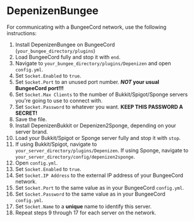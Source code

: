 # DepenizenBungee
For communicating with a BungeeCord network, use the following instructions:

1. Install DepenizenBungee on BungeeCord (`your_bungee_directory/plugins`)
2. Load BungeeCord fully and stop it with `end`.
3. Navigate to `your_bungee_directory/plugins/Depenizen` and open `config.yml`.
4. Set `Socket.Enabled` to `true`.
5. Set `Socket.Port` to an unused port number. ***NOT* your usual BungeeCord port!!!**
6. Set `Socket.Max Clients` to the number of Bukkit/Spigot/Sponge servers you're going to use to connect with.
7. Set `Socket.Password` to whatever you want. **KEEP THIS PASSWORD A SECRET!**
8. Save the file.
9. Install DepenizenBukkit or Depenizen2Sponge, depending on your server brand.
10. Load your Bukkit/Spigot or Sponge server fully and stop it with `stop`.
11. If using Bukkit/Spigot, navigate to `your_server_directory/plugins/Depenizen`. If using Sponge, navigate to `your_server_directory/config/depenizen2sponge`.
12. Open `config.yml`.
13. Set `Socket.Enabled` to `true`.
14. Set `Socket.IP Address` to the external IP address of your BungeeCord network.
15. Set `Socket.Port` to the same value as in your BungeeCord `config.yml`.
16. Set `Socket.Password` to the same value as in your BungeeCord `config.yml`.
17. Set `Socket.Name` to a **unique** name to identify this server.
18. Repeat steps 9 through 17 for each server on the network.

